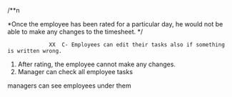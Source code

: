 /**n
 <!-- * Create a timesheet application for employees,  -->
<!-- *  each employee should have a reporting manager. -->
<!-- *The employees should be able to fill the timesheet.  -->
<!-- *Once the timesheet is filled up, the manager should  -->
<!-- *be able to rate the employee on a scale of 1 to 5. -->
*Once the employee has been rated for a particular day, he would not be able to make any changes to the timesheet.
 */

<!-- 1. Admin will login and add Manager and employees then provide the credentials to manager  -->
<!-- 2., Each Manager has number of employees,  -->
<!-- *and the manager will give the task. -->
 
<!-- 3. Employees will log in and then fill the timesheet. In the timesheet point are--
                    A- Name, Day date (dropdown), hours
                    
                    b-project name, description of work, remark about performance. -->
                 XX  C- Employees can edit their tasks also if something is written wrong.
<!-- 1. Now managers are able to 5. * give them a rating according to their work on a  1-to- 5 scale. -->
 
 1. After rating, the employee cannot make any changes.
1. Manager can check all employee tasks 
<!-- 7. *but the employee can only check their own task and rating -->



<!-- admin can add managers -->

<!-- managers can add employee -->
managers can see employees under them
   <!-- then rate them after seeing their timesheet -->
